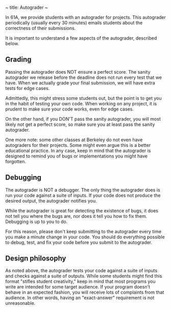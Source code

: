 ~ title: Autograder ~

In 61A, we provide students with an autograder for projects. This
autograder periodically (usually every 30 minutes) emails students
about the correctness of their submissions.

It is important to understand a few aspects of the autograder,
described below.

Grading
-------

Passing the autograder does NOT ensure a perfect score. The sanity
autograder we release before the deadline does not run every test that
we have. When we actually grade your final submission, we will have
extra tests for edge cases.

Admittedly, this might stress some students out, but the point is to
get you in the habit of testing your own code. When working on any
project, it is prudent to make sure your code works, even for edge
cases.

On the other hand, if you DON'T pass the sanity autograder, you will
most likely not get a perfect score, so make sure you at least pass
the sanity autograder.

One more note: some other classes at Berkeley do not even have
autograders for their projects. Some might even argue this is a better
educational practice. In any case, keep in mind that the autograder is
designed to remind you of bugs or implementations you might have
forgotten.

Debugging
---------

The autograder is NOT a debugger. The only thing the autograder does
is run your code against a suite of inputs. If your code does not
produce the desired output, the autograder notifies you.

While the autograder is great for detecting the existence of bugs, it
does not tell you where the bugs are, nor does it tell you how to fix
them. Debugging is up to you to do.

For this reason, please don't keep submitting to the autograder every
time you make a minute change in your code. You should do everything
possible to debug, test, and fix your code before you submit to the
autograder.

Design philosophy
-----------------

As noted above, the autograder tests your code against a suite of
inputs and checks against a suite of outputs. While some students
might find this format "stifles student creativity," keep in mind
that most programs you write are intended for some target audience. If
your program doesn't behave in an expected fashion, you will receive
lots of complaints from that audience. In other words, having an "exact-answer" requirement is not
unreasonable.
